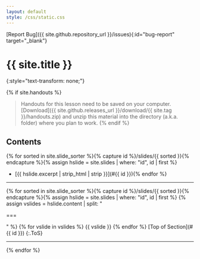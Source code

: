 ```yaml
---
layout: default
style: /css/static.css
---
```


[Report Bug]({{ site.github.repository_url }}/issues){:id="bug-report" target="_blank"}

# {{ site.title }}
{:style="text-transform: none;"}

{% if site.handouts %}
> Handouts for this lesson need to be saved on your computer. [Download]({{ site.github.releases_url }}/download/{{ site.tag }}/handouts.zip) and unzip this material into the directory (a.k.a. folder) where you plan to work.
{% endif %}

## Contents

{% for sorted in site.slide_sorter %}{% capture id %}/slides/{{ sorted }}{% endcapture %}{% assign hslide = site.slides | where: "id", id | first %}
- [{{ hslide.excerpt | strip_html | strip }}](#{{ id }}){% endfor %}

---

{% for sorted in site.slide_sorter %}{% capture id %}/slides/{{ sorted }}{% endcapture %}{% assign hslide = site.slides | where: "id", id | first %}
<a name="{{ id }}"></a>
{% assign vslides = hslide.content | split: "<p>===</p>" %}
{% for vslide in vslides %}
{{ vslide }}
{% endfor %}
[Top of Section](#{{ id }})
{:.ToS}
  
---
{% endfor %}
